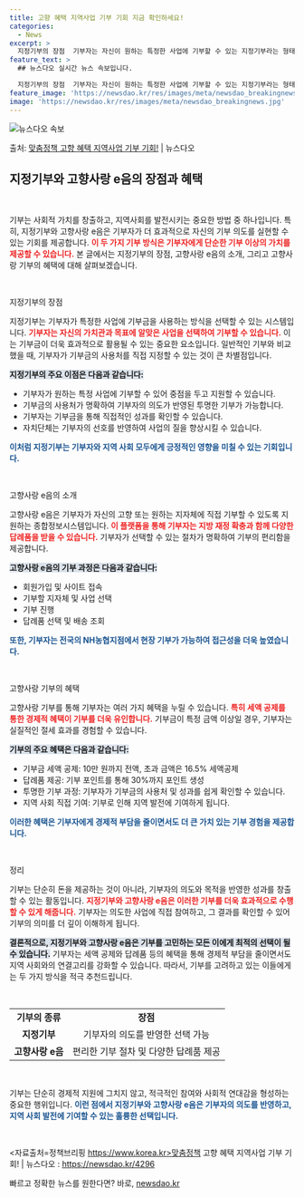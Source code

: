 ```yaml
---
title: 고향 혜택 지역사업 기부 기회 지금 확인하세요!
categories:
  - News
excerpt: >
  지정기부의 장점  기부자는 자신이 원하는 특정한 사업에 기부할 수 있는 지정기부라는 형태를 통해 기부금이 효…
feature_text: >
  ## 뉴스다오 실시간 뉴스 속보입니다.

  지정기부의 장점  기부자는 자신이 원하는 특정한 사업에 기부할 수 있는 지정기부라는 형태를 통해 기부금이 효…
feature_image: 'https://newsdao.kr/res/images/meta/newsdao_breakingnews.jpg'
image: 'https://newsdao.kr/res/images/meta/newsdao_breakingnews.jpg'
---
```


![뉴스다오 속보](https://newsdao.kr/res/images/meta/newsdao_breakingnews.jpg)

<p>출처: <a href="https://newsdao.kr/4296" rel="dofollow">맞춤정책 고향 혜택 지역사업 기부 기회!</a> | 뉴스다오</p>

<h2 data-ke-size="size26">지정기부와 고향사랑 e음의 장점과 혜택</h2>

<p data-ke-size="size16">&nbsp;</p>

기부는 사회적 가치를 창출하고, 지역사회를 발전시키는 중요한 방법 중 하나입니다. 특히, 지정기부와 고향사랑 e음은 기부자가 더 효과적으로 자신의 기부 의도를 실현할 수 있는 기회를 제공합니다. <b><span style="color: #ee2323;">이 두 가지 기부 방식은 기부자에게 단순한 기부 이상의 가치를 제공할 수 있습니다.</span></b> 본 글에서는 지정기부의 장점, 고향사랑 e음의 소개, 그리고 고향사랑 기부의 혜택에 대해 살펴보겠습니다.

<p data-ke-size="size16">&nbsp;</p>

지정기부의 장점

지정기부는 기부자가 특정한 사업에 기부금을 사용하는 방식을 선택할 수 있는 시스템입니다. <b><span style="color: #ee2323;">기부자는 자신의 가치관과 목표에 알맞은 사업을 선택하여 기부할 수 있습니다.</span></b> 이는 기부금이 더욱 효과적으로 활용될 수 있는 중요한 요소입니다. 일반적인 기부와 비교했을 때, 기부자가 기부금의 사용처를 직접 지정할 수 있는 것이 큰 차별점입니다.

<b><span style="background-color: #21538527;">지정기부의 주요 이점은 다음과 같습니다:</span></b>
<ul>
    <li>기부자가 원하는 특정 사업에 기부할 수 있어 중점을 두고 지원할 수 있습니다.</li>
    <li>기부금의 사용처가 명확하여 기부자의 의도가 반영된 투명한 기부가 가능합니다.</li>
    <li>기부자는 기부금을 통해 직접적인 성과를 확인할 수 있습니다.</li>
    <li>자치단체는 기부자의 선호를 반영하여 사업의 질을 향상시킬 수 있습니다.</li>
</ul>

<b><span style="color: #1a5490;">이처럼 지정기부는 기부자와 지역 사회 모두에게 긍정적인 영향을 미칠 수 있는 기회입니다.</span></b>

<p data-ke-size="size16">&nbsp;</p>

고향사랑 e음의 소개

고향사랑 e음은 기부자가 자신의 고향 또는 원하는 지자체에 직접 기부할 수 있도록 지원하는 종합정보시스템입니다. <b><span style="color: #ee2323;">이 플랫폼을 통해 기부자는 지방 재정 확충과 함께 다양한 답례품을 받을 수 있습니다.</span></b> 기부자가 선택할 수 있는 절차가 명확하여 기부의 편리함을 제공합니다.

<b><span style="background-color: #21538527;">고향사랑 e음의 기부 과정은 다음과 같습니다:</span></b>
<ul>
    <li>회원가입 및 사이트 접속</li>
    <li>기부할 지자체 및 사업 선택</li>
    <li>기부 진행</li>
    <li>답례품 선택 및 배송 조회</li>
</ul>

<b><span style="color: #1a5490;">또한, 기부자는 전국의 NH농협지점에서 현장 기부가 가능하여 접근성을 더욱 높였습니다.</span></b>

<p data-ke-size="size16">&nbsp;</p>

고향사랑 기부의 혜택

고향사랑 기부를 통해 기부자는 여러 가지 혜택을 누릴 수 있습니다. <b><span style="color: #ee2323;">특히 세액 공제를 통한 경제적 혜택이 기부를 더욱 유인합니다.</span></b> 기부금이 특정 금액 이상일 경우, 기부자는 실질적인 절세 효과를 경험할 수 있습니다.

<b><span style="background-color: #21538527;">기부의 주요 혜택은 다음과 같습니다:</span></b>
<ul>
    <li>기부금 세액 공제: 10만 원까지 전액, 초과 금액은 16.5% 세액공제</li>
    <li>답례품 제공: 기부 포인트를 통해 30%까지 포인트 생성</li>
    <li>투명한 기부 과정: 기부자가 기부금의 사용처 및 성과를 쉽게 확인할 수 있습니다.</li>
    <li>지역 사회 직접 기여: 기부로 인해 지역 발전에 기여하게 됩니다.</li>
</ul>

<b><span style="color: #1a5490;">이러한 혜택은 기부자에게 경제적 부담을 줄이면서도 더 큰 가치 있는 기부 경험을 제공합니다.</span></b>

<p data-ke-size="size16">&nbsp;</p>

정리

기부는 단순히 돈을 제공하는 것이 아니라, 기부자의 의도와 목적을 반영한 성과를 창출할 수 있는 활동입니다. <b><span style="color: #ee2323;">지정기부와 고향사랑 e음은 이러한 기부를 더욱 효과적으로 수행할 수 있게 해줍니다.</span></b> 기부자는 의도한 사업에 직접 참여하고, 그 결과를 확인할 수 있어 기부의 의미를 더 깊이 이해하게 됩니다.

<b><span style="background-color: #21538527;">결론적으로, 지정기부와 고향사랑 e음은 기부를 고민하는 모든 이에게 최적의 선택이 될 수 있습니다.</span></b> 기부자는 세액 공제와 답례품 등의 혜택을 통해 경제적 부담을 줄이면서도 지역 사회와의 연결고리를 강화할 수 있습니다. 따라서, 기부를 고려하고 있는 이들에게는 두 가지 방식을 적극 추천드립니다.

<p data-ke-size="size16">&nbsp;</p>

<table style="width: 100%; border-collapse: collapse;">
    <tr>
        <td style="text-align: center; height: 17px;"><b>기부의 종류</b></td>
        <td style="text-align: center; height: 17px;"><b>장점</b></td>
    </tr>
    <tr>
        <td style="text-align: center; height: 17px;"><b>지정기부</b></td>
        <td style="text-align: center; height: 17px;">기부자의 의도를 반영한 선택 가능</td>
    </tr>
    <tr>
        <td style="text-align: center; height: 17px;"><b>고향사랑 e음</b></td>
        <td style="text-align: center; height: 17px;">편리한 기부 절차 및 다양한 답례품 제공</td>
    </tr>
</table>

<p data-ke-size="size16">&nbsp;</p>

기부는 단순히 경제적 지원에 그치지 않고, 적극적인 참여와 사회적 연대감을 형성하는 중요한 행위입니다. <b><span style="color: #1a5490;">이런 점에서 지정기부와 고향사랑 e음은 기부자의 의도를 반영하고, 지역 사회 발전에 기여할 수 있는 훌륭한 선택입니다.</span></b>

<p data-ke-size="size16">&nbsp;</p>

<자료출처=정책브리핑 https://www.korea.kr>맞춤정책 고향 혜택 지역사업 기부 기회! | 뉴스다오  : https://newsdao.kr/4296 

빠르고 정확한 뉴스를 원한다면? 바로, <a href="https://newsdao.kr" rel="dofollow">newsdao.kr</a>


